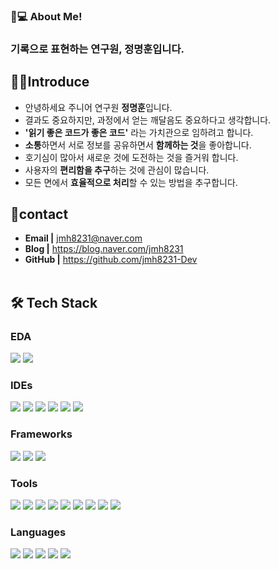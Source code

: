 ### 👩💻 About Me!</br>
### 기록으로 표현하는 연구원, 정명훈입니다.</br>

## 🧚‍♀️Introduce
 - 안녕하세요 주니어 연구원 **정명훈**입니다.</br>
 - 결과도 중요하지만, 과정에서 얻는 깨달음도 중요하다고 생각합니다.</br>
 - **'읽기 좋은 코드가 좋은 코드'** 라는 가치관으로 임하려고 합니다.</br>
 - **소통**하면서 서로 정보를 공유하면서 **함께하는 것**을 좋아합니다.</br>
 - 호기심이 많아서 새로운 것에 도전하는 것을 즐거워 합니다.</br>
 - 사용자의 **편리함을 추구**하는 것에 관심이 많습니다.</br>
 - 모든 면에서 **효율적으로 처리**할 수 있는 방법을 추구합니다.</br>

## 💌contact
 - **Email |** jmh8231@naver.com
 - **Blog |** https://blog.naver.com/jmh8231
 - **GitHub |** https://github.com/jmh8231-Dev
 <br></br>
 
## 🛠 Tech Stack

### EDA
<p>
  <img src="https://img.shields.io/badge/KiCad-314CB0?style=flat&logo=kicad&logoColor=white"/>
  <img src="https://img.shields.io/badge/Altium%20Designer-111111?style=flat&logo=altiumdesigner&logoColor=white"/>
</p>

### IDEs
<p>
  <img src="https://img.shields.io/badge/Arduino%20IDE-00979D?style=flat&logo=arduino&logoColor=white"/>
  <img src="https://img.shields.io/badge/STM32CubeIDE-03234B?style=flat&logo=stmicroelectronics&logoColor=white"/>
  <img src="https://img.shields.io/badge/VS%20Code-007ACC?style=flat&logo=visualstudiocode&logoColor=white"/>
  <img src="https://img.shields.io/badge/PyCharm-000000?style=flat&logo=pycharm&logoColor=white"/>
  <img src="https://img.shields.io/badge/Eclipse%20IDE-2C2255?style=flat&logo=eclipseide&logoColor=white"/>
  <img src="https://img.shields.io/badge/Google%20Colab-F9AB00?style=flat&logo=googlecolab&logoColor=white"/>
</p>

### Frameworks
<p>
  <img src="https://img.shields.io/badge/Ultralytics%20YOLO-111F68?style=flat"/>
  <img src="https://img.shields.io/badge/FreeRTOS-0091EA?style=flat&logo=freertos&logoColor=white"/>
  <img src="https://img.shields.io/badge/Yocto%20Project-024EA2?style=flat&logo=yoctoproject&logoColor=white"/>
</p>

### Tools
<p>
  <img src="https://img.shields.io/badge/SquareLine%20Studio-1B1F23?style=flat&logo=lvgl&logoColor=white"/>
  <img src="https://img.shields.io/badge/Notion-000000?style=flat&logo=notion&logoColor=white"/>
  <img src="https://img.shields.io/badge/Figma-F24E1E?style=flat&logo=figma&logoColor=white"/>
  <img src="https://img.shields.io/badge/Slack-4A154B?style=flat&logo=slack&logoColor=white"/>
  <img src="https://img.shields.io/badge/GitHub-181717?style=flat&logo=github&logoColor=white"/>
  <img src="https://img.shields.io/badge/RPA%20Lite-FF3E00?style=flat"/>
  <img src="https://img.shields.io/badge/AutoCAD-0696D7?style=flat&logo=autocad&logoColor=white"/>
  <img src="https://img.shields.io/badge/Appium-673AB7?style=flat&logo=appium&logoColor=white"/>
  <img src="https://img.shields.io/badge/Vitis-EE0000?style=flat&logo=xilinx&logoColor=white"/>
</p>

### Languages
<p>
  <img src="https://img.shields.io/badge/C-A8B9CC?style=flat&logo=c&logoColor=white"/>
  <img src="https://img.shields.io/badge/Java-007396?style=flat&logo=openjdk&logoColor=white"/>
  <img src="https://img.shields.io/badge/MATLAB-0076A8?style=flat&logo=mathworks&logoColor=white"/>
  <img src="https://img.shields.io/badge/Python-3776AB?style=flat&logo=python&logoColor=white"/>
  <img src="https://img.shields.io/badge/Verilog%20HDL-8A2BE2?style=flat&logo=ieee&logoColor=white"/>
</p>





